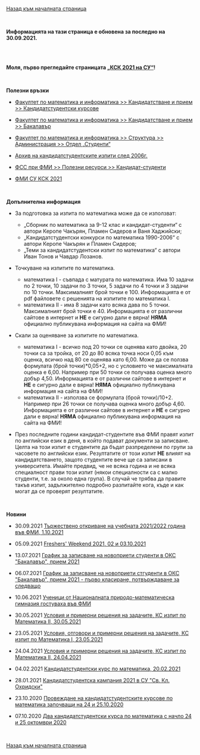 [Назад към началната страница](https://ksk-su.github.io)

<br>

**Информацията на тази страница е обновена за последно на 30.09.2021.**

<br><br>

**Моля, първо прегледайте страницата [„КСК 2021 на СУ“](https://ksk-su.github.io/arhiv/ksk-su-2021)!**

<br>

**Полезни връзки**

- [Факултет по математика и информатика >> Кандидатстване и прием >> Кандидатстудентски курсове](https://fmi.uni-sofia.bg/node/7117)

- [Факултет по математика и информатика >> Кандидатстване и прием >> Бакалавър](https://fmi.uni-sofia.bg/node/6374)

- [Факултет по математика и информатика >> Структура >> Администрация >> Отдел „Студенти“](https://fmi.uni-sofia.bg/node/2079)

- [Архив на кандидатстудентските изпити след 2006г.](https://mega.nz/folder/2I41TLYZ#nP5tbyMcFi4Xofs6XufZug)

- [ФСС при ФМИ >> Полезни ресурси >> Кандидат-студенти](https://fss.fmi.uni-sofia.bg/?p=9453)

- [ФМИ СУ КСК 2021](https://www.facebook.com/groups/1304744023257678)

<br>

**Допълнителна информация**

- За подготовка за изпита по математика може да се използват:
  - „Сборник по математика за 9-12 клас и кандидат-студенти“ с автори Керопе Чакърян, Пламен Сидеров и Ваня Хаджийски;
  - „Кандидатстудентски конкурси по математика 1990-2006“ с автори Керопе Чакърян и Пламен Сидеров;
  - „Теми за кандидатстудентски изпит по математика“ с автори Иван Тонов и Чавдар Лозанов.

- Точкуване на изпитите по математика.
  - математика I - съвпада с матурата по математика. Има 10 задачи по 2 точки, 10 задачи по 3 точки, 5 задачи по 4 точки и 3 задачи по 10 точки. Максималният брой точки е 100. Информацията е от pdf файловете с решенията на изпитите по математика I.
  - математика II - има 8 задачи като всяка дава по 5 точки. Максималният брой точки е 40. Информацията е от различни сайтове в интернет и **НЕ** е сигурно дали е вярна! **НЯМА** официално публикувана информация на сайта на ФМИ!

- Скали за оценяване за изпитите по математика.
  - математика I - всичко под 20 точки се оценява като двойка, 20 точки са за тройка, от 20 до 80 всяка точка носи 0,05 към оценка, всичко над 80 се оценява като 6,00. Може да се ползва формулата \(брой точки\)\*0,05+2, но с условието че максималната оценка е 6,00. Например при 50 точки се получава оценка много добър 4,50. Информацията е от различни сайтове в интернет и **НЕ** е сигурно дали е вярна! **НЯМА** официално публикувана информация на сайта на ФМИ!
  - математика II - използва се формулата \(брой точки\)/10+2. Например при 26 точки се получава оценка много добър 4,60. Информацията е от различни сайтове в интернет и **НЕ** е сигурно дали е вярна! **НЯМА** официално публикувана информация на сайта на ФМИ!

- През последните години кандидат-студентите във ФМИ правят изпит по английски език в деня, в който подават документи за записване. Целта на този изпит е студентите да бъдат разпределени по групи за часовете по английски език. Резултатите от този изпит **НЕ** влияят на кандидатстването, защото студентите вече ще са записани в университета. Имайте предвид, че не всяка година и не всяка специалност прави този изпит \(някои специалности са с малко студенти, т.е. за около една група\). В случай че трябва да правите такъв изпит, задължително подробно разпитайте кога, къде и как могат да се проверят резултатите.

<br>

**Новини**

- 30.09.2021 [Тържествено откриване на учебната 2021/2022 година във ФМИ, 1.10.2021](https://fmi.uni-sofia.bg/node/9230)

- 05.09.2021 [Freshers' Weekend 2021, 02 и 03.10.2021](https://fmi.uni-sofia.bg/node/9199)

- 13.07.2021 [График за записване на новоприети студенти в ОКС "Бакалавър", прием 2021](https://fmi.uni-sofia.bg/node/9179)

- 06.07.2021 [График за записване на новоприети стгуденти в ОКС "Бакалавър", прием 2021 - първо класиране, потвърждаване за следващо](https://fmi.uni-sofia.bg/node/9170)

- 10.06.2021 [Ученици от Националната природо-математическа гимназия гостуваха във ФМИ](https://fmi.uni-sofia.bg/node/9155)

- 30.05.2021 [Условия и примерни решения на задачите, КС изпит по Математика II, 30.05.2021](https://fmi.uni-sofia.bg/node/9146)

- 23.05.2021 [Условия, отговори и примерни решения на задачите, КС изпит по Математика I, 23.05.2021](https://fmi.uni-sofia.bg/node/9137)

- 24.04.2021 [Условия и примерни решения на задачите, КС изпит по Математика II, 24.04.2021](https://fmi.uni-sofia.bg/node/9121)

- 04.02.2021 [Кандидатстудентски курс по математика, 20.02.2021](https://fmi.uni-sofia.bg/node/9072)

- 28.01.2021 [Кандидатстудентска кампания 2021 в СУ "Св. Кл. Охридски"](https://fmi.uni-sofia.bg/node/9068)

- 23.10.2020 [Провеждане на кандидатстудентските курсове по математика започващи на 24 и 25.10.2020](https://fmi.uni-sofia.bg/node/9008)

- 07.10.2020 [Два кандидатстудентски курса по математика с начло 24 и 25 октомври 2020](https://fmi.uni-sofia.bg/node/8992)

<br>

[Назад към началната страница](https://ksk-su.github.io)

